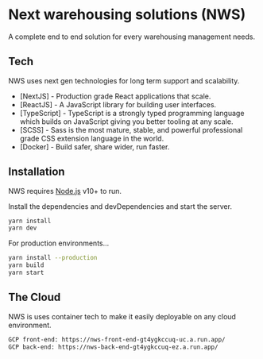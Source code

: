 # Next warehousing solutions (NWS)

A complete end to end solution for every warehousing management needs.

## Tech

NWS uses next gen technologies for long term support and scalability.

-   [NextJS] - Production grade React applications that scale.
-   [ReactJS] - A JavaScript library for building user interfaces.
-   [TypeScript] - TypeScript is a strongly typed programming language which builds on JavaScript giving you better tooling at any scale.
-   [SCSS] - Sass is the most mature, stable, and powerful professional grade CSS extension language in the world.
-   [Docker] - Build safer, share wider, run faster.

## Installation

NWS requires [Node.js](https://nodejs.org/) v10+ to run.

Install the dependencies and devDependencies and start the server.

```sh
yarn install
yarn dev
```

For production environments...

```sh
yarn install --production
yarn build
yarn start
```

## The Cloud

NWS is uses container tech to make it easily deployable on any cloud environment.

```sh
GCP front-end: https://nws-front-end-gt4ygkccuq-uc.a.run.app/
GCP back-end: https://nws-back-end-gt4ygkccuq-ez.a.run.app/
```

